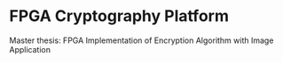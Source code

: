 FPGA Cryptography Platform
=================

Master thesis: FPGA Implementation of Encryption Algorithm with Image Application
